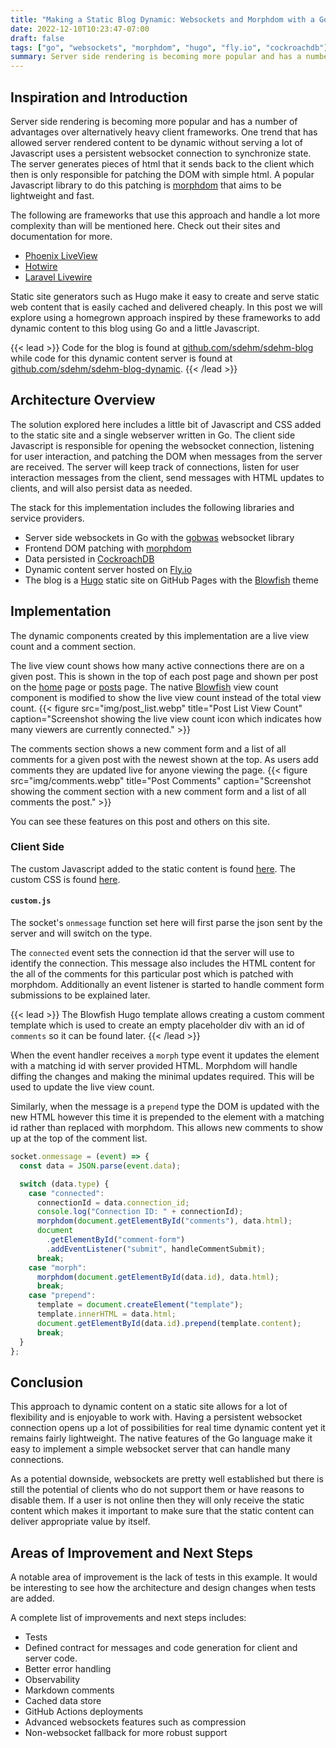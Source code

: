 ```yaml
---
title: "Making a Static Blog Dynamic: Websockets and Morphdom with a Go Server"
date: 2022-12-10T10:23:47-07:00
draft: false
tags: ["go", "websockets", "morphdom", "hugo", "fly.io", "cockroachdb"]
summary: Server side rendering is becoming more popular and has a number of advantages over alternatively heavy client frameworks.
---
```


## Inspiration and Introduction

Server side rendering is becoming more popular and has a number of advantages over alternatively heavy client frameworks.
One trend that has allowed server rendered content to be dynamic without serving a lot of Javascript uses a persistent websocket connection to synchronize state.
The server generates pieces of html that it sends back to the client which then is only responsible for patching the DOM with simple html.
A popular Javascript library to do this patching is [morphdom](https://github.com/patrick-steele-idem/morphdom) that aims to be lightweight and fast.

The following are frameworks that use this approach and handle a lot more complexity than will be mentioned here.
Check out their sites and documentation for more.

* [Phoenix LiveView](https://github.com/phoenixframework/phoenix_live_view)
* [Hotwire](https://hotwired.dev/)
* [Laravel Livewire](https://laravel-livewire.com/)

Static site generators such as Hugo make it easy to create and serve static web content that is easily cached and delivered cheaply.
In this post we will explore using a homegrown approach inspired by these frameworks to add dynamic content to this blog using Go and a little Javascript.

{{< lead >}}
Code for the blog is found at [github.com/sdehm/sdehm-blog](https://github.com/sdehm/sdehm-blog/tree/v0.1.0) while code for this dynamic content server is found at [github.com/sdehm/sdehm-blog-dynamic](https://github.com/sdehm/sdehm-blog-dynamic/tree/v0.1.0).
{{< /lead >}}

## Architecture Overview

The solution explored here includes a little bit of Javascript and CSS added to the static site and a single webserver written in Go.
The client side Javascript is responsible for opening the websocket connection, listening for user interaction, and patching the DOM when messages from the server are received.
The server will keep track of connections, listen for user interaction messages from the client, send messages with HTML updates to clients, and will also persist data as needed.

The stack for this implementation includes the following libraries and service providers.

* Server side websockets in Go with the [gobwas](https://github.com/gobwas/ws) websocket library
* Frontend DOM patching with [morphdom](https://github.com/patrick-steele-idem/morphdom)
* Data persisted in [CockroachDB](https://www.cockroachlabs.com/)
* Dynamic content server hosted on [Fly.io](https://fly.io/)
* The blog is a [Hugo](https://gohugo.io/) static site on GitHub Pages with the [Blowfish](https://github.com/nunocoracao/blowfish) theme

## Implementation

The dynamic components created by this implementation are a live view count and a comment section.

The live view count shows how many active connections there are on a given post.
This is shown in the top of each post page and shown per post on the [home](https://sdehm.dev) page or [posts](https://sdehm.dev/posts/) page.
The native [Blowfish](https://github.com/nunocoracao/blowfish) view count component is modified to show the live view count instead of the total view count.
{{< figure src="img/post_list.webp" title="Post List View Count" caption="Screenshot showing the live view count icon which indicates how many viewers are currently connected." >}}

The comments section shows a new comment form and a list of all comments for a given post with the newest shown at the top.
As users add comments they are updated live for anyone viewing the page.
{{< figure src="img/comments.webp" title="Post Comments" caption="Screenshot showing the comment section with a new comment form and a list of all comments the post." >}}

You can see these features on this post and others on this site.

### Client Side

The custom Javascript added to the static content is found [here](https://github.com/sdehm/sdehm-blog/blob/v0.1.0/assets/js/custom.js).
The custom CSS is found [here](https://github.com/sdehm/sdehm-blog/blob/v0.1.0/assets/css/custom.css).

#### `custom.js`

The socket's `onmessage` function set here will first parse the json sent by the server and will switch on the type.

The `connected` event sets the connection id that the server will use to identify the connection.
This message also includes the HTML content for the all of the comments for this particular post which is patched with morphdom.
Additionally an event listener is started to handle comment form submissions to be explained later.

{{< lead >}}
The Blowfish Hugo template allows creating a custom comment template which is used to create an empty placeholder div with an id of `comments` so it can be found later.
{{< /lead >}}

When the event handler receives a `morph` type event it updates the element with a matching id with server provided HTML.
Morphdom will handle diffing the changes and making the minimal updates required.
This will be used to update the live view count.

Similarly, when the message is a `prepend` type the DOM is updated with the new HTML however this time it is prepended to the element with a matching id rather than replaced with morphdom.
This allows new comments to show up at the top of the comment list.

```js
socket.onmessage = (event) => {
  const data = JSON.parse(event.data);

  switch (data.type) {
    case "connected":
      connectionId = data.connection_id;
      console.log("Connection ID: " + connectionId);
      morphdom(document.getElementById("comments"), data.html);
      document
        .getElementById("comment-form")
        .addEventListener("submit", handleCommentSubmit);
      break;
    case "morph":
      morphdom(document.getElementById(data.id), data.html);
      break;
    case "prepend":
      template = document.createElement("template");
      template.innerHTML = data.html;
      document.getElementById(data.id).prepend(template.content);
      break;
  }
};
```



## Conclusion

This approach to dynamic content on a static site allows for a lot of flexibility and is enjoyable to work with.
Having a persistent websocket connection opens up a lot of possibilities for real time dynamic content yet it remains fairly lightweight.
The native features of the Go language make it easy to implement a simple websocket server that can handle many connections.

As a potential downside, websockets are pretty well established but there is still the potential of clients who do not support them or have reasons to disable them.
If a user is not online then they will only receive the static content which makes it important to make sure that the static content can deliver appropriate value by itself.

## Areas of Improvement and Next Steps

A notable area of improvement is the lack of tests in this example.
It would be interesting to see how the architecture and design changes when tests are added.

A complete list of improvements and next steps includes:

* Tests
* Defined contract for messages and code generation for client and server code.
* Better error handling
* Observability
* Markdown comments
* Cached data store
* GitHub Actions deployments
* Advanced websockets features such as compression
* Non-websocket fallback for more robust support
